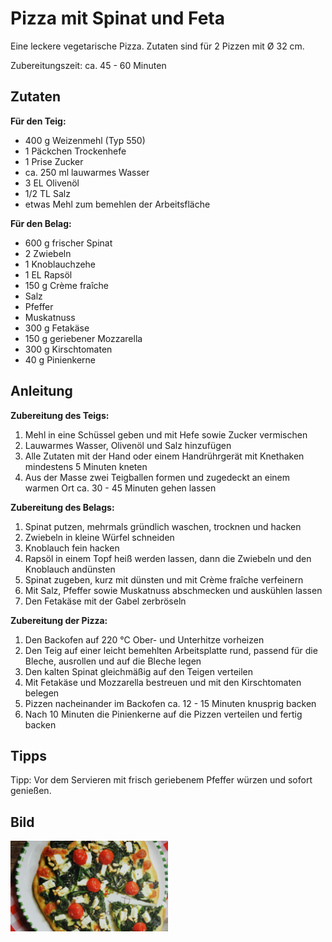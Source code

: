 # Pizza mit Spinat und Feta

Eine leckere vegetarische Pizza. Zutaten sind für 2 Pizzen mit Ø 32 cm.

Zubereitungszeit: ca. 45 - 60 Minuten

## Zutaten

**Für den Teig:**

* 400 g Weizenmehl (Typ 550)
* 1 Päckchen Trockenhefe
* 1 Prise Zucker
* ca. 250 ml lauwarmes Wasser
* 3 EL Olivenöl
* 1/2 TL Salz
* etwas Mehl zum bemehlen der Arbeitsfläche

**Für den Belag:**

- 600 g frischer Spinat
- 2 Zwiebeln
- 1 Knoblauchzehe
- 1 EL Rapsöl
- 150 g Crème fraîche
- Salz
- Pfeffer
- Muskatnuss
- 300 g Fetakäse
- 150 g geriebener Mozzarella
- 300 g Kirschtomaten
- 40 g Pinienkerne

## Anleitung

**Zubereitung des Teigs:**

1. Mehl in eine Schüssel geben und mit Hefe sowie Zucker vermischen
2. Lauwarmes Wasser, Olivenöl und Salz hinzufügen
3. Alle Zutaten mit der Hand oder einem Handrührgerät mit Knethaken mindestens 5 Minuten kneten
4. Aus der Masse zwei Teigballen formen und zugedeckt an einem warmen Ort ca. 30 - 45 Minuten gehen lassen

**Zubereitung des Belags:**

1. Spinat putzen, mehrmals gründlich waschen, trocknen und hacken
2. Zwiebeln in kleine Würfel schneiden
3. Knoblauch fein hacken
4. Rapsöl in einem Topf heiß werden lassen, dann die Zwiebeln und den Knoblauch andünsten
5. Spinat zugeben, kurz mit dünsten und mit Crème fraîche verfeinern
6. Mit Salz, Pfeffer sowie Muskatnuss abschmecken und auskühlen lassen
7. Den Fetakäse mit der Gabel zerbröseln

**Zubereitung der Pizza:**

1. Den Backofen auf 220 °C Ober- und Unterhitze vorheizen
2. Den Teig auf einer leicht bemehlten Arbeitsplatte rund, passend für die Bleche, ausrollen und auf die Bleche legen
3. Den kalten Spinat gleichmäßig auf den Teigen verteilen
4. Mit Fetakäse und Mozzarella bestreuen und mit den Kirschtomaten belegen
5. Pizzen nacheinander im Backofen ca. 12 - 15 Minuten knusprig backen
6. Nach 10 Minuten die Pinienkerne auf die Pizzen verteilen und fertig backen

## Tipps

Tipp: Vor dem Servieren mit frisch geriebenem Pfeffer würzen und sofort genießen.

## Bild

<img src="../../images/Pizza_mit_Spinat_und_Feta.jpg" width="50%" align="left"/>